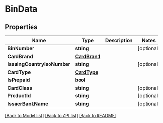 # BinData

## Properties

Name | Type | Description | Notes
------------ | ------------- | ------------- | -------------
**BinNumber** | **string** |  | [optional] 
**CardBrand** | [**CardBrand**](CardBrand.md) |  | 
**IssuingCountryIsoNumber** | **string** |  | [optional] 
**CardType** | [**CardType**](CardType.md) |  | 
**IsPrepaid** | **bool** |  | 
**CardClass** | **string** |  | [optional] 
**ProductId** | **string** |  | [optional] 
**IssuerBankName** | **string** |  | [optional] 

[[Back to Model list]](../README.md#documentation-for-models) [[Back to API list]](../README.md#documentation-for-api-endpoints) [[Back to README]](../README.md)


